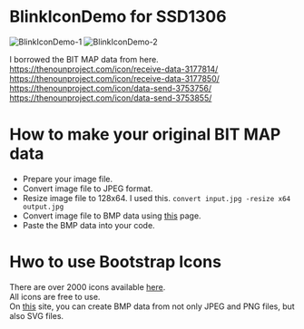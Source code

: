 # BlinkIconDemo for SSD1306

![BlinkIconDemo-1](https://github.com/nopnop2002/esp-idf-ssd1306/assets/6020549/ce0becb9-43d2-43a6-8c53-eceda48f0524)
![BlinkIconDemo-2](https://github.com/nopnop2002/esp-idf-ssd1306/assets/6020549/fc3b5d11-4c58-471d-b73e-e59616abc3b6)


I borrowed the BIT MAP data from here.   
https://thenounproject.com/icon/receive-data-3177814/   
https://thenounproject.com/icon/receive-data-3177850/   
https://thenounproject.com/icon/data-send-3753756/   
https://thenounproject.com/icon/data-send-3753855/   


# How to make your original BIT MAP data   
- Prepare your image file.   
- Convert image file to JPEG format.
- Resize image file to 128x64.
 I used this.
 ```convert input.jpg -resize x64 output.jpg```
- Convert image file to BMP data using [this](https://www.mischianti.org/2021/07/14/ssd1306-oled-display-draw-images-splash-and-animations-2/) page.   
- Paste the BMP data into your code.   


# Hwo to use Bootstrap Icons   
There are over 2000 icons available [here](https://icons.getbootstrap.com/).    
All icons are free to use.   
On [this](https://www.mischianti.org/2021/07/14/ssd1306-oled-display-draw-images-splash-and-animations-2/) site, you can create BMP data from not only JPEG and PNG files, but also SVG files.   
